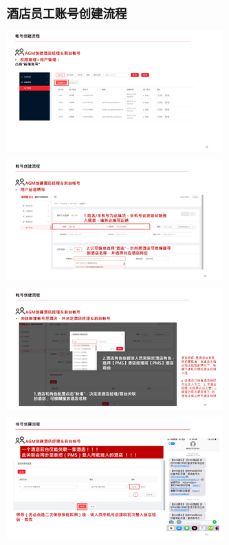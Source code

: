 # 酒店员工账号创建流程

![](../../../.gitbook/assets/image%20%28212%29.png)

  


![](../../../.gitbook/assets/image%20%28303%29.png)

  


![](../../../.gitbook/assets/image%20%28237%29.png)

  


![](../../../.gitbook/assets/image%20%28321%29.png)

  


  


